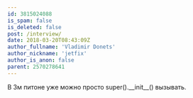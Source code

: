 ```yaml
---
id: 3815024088
is_spam: false
is_deleted: false
post: /interview/
date: 2018-03-20T08:43:09Z
author_fullname: 'Vladimir Donets'
author_nickname: 'jetfix'
author_is_anon: false
parent: 2570278641
---
```


<p>В 3м питоне уже можно просто super().__init__() вызывать.</p>
